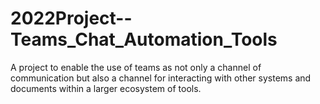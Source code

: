# 2022Project--Teams_Chat_Automation_Tools
 A project to enable the use of teams as not only a channel of communication but also a channel for interacting with other systems and documents within a larger ecosystem of tools.

